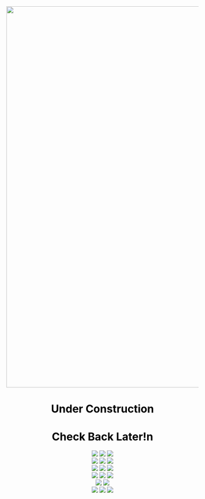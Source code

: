 <html>
<head>
</head>
<body>
<center>
<img src="header.jpg" width="1000">
<br>
<h1 style="color:black;">Under Construction</h1>
  <h1 style="color:black;">Check Back Later!n</h1>
<img src="4.jpg">
<img src="5.jpg">
<img src="7.jpg">

<br>
<img src="6.jpg">
<img src="8.jpg">
<img src="9.jpg">
<br>
<img src="18.jpg">
<img src="11.jpg">
<img src="13.jpg">
<br>

<img src="14.jpg">
<img src="15.jpg">
<img src="17.jpg">
<br>

<img src="2.jpg">
<img src="3.jpg">
<br>
<img src="16.jpg">
<img src="19.jpg">
<img src="10.jpg">
</body>
</html>
